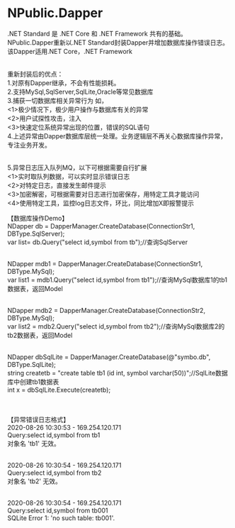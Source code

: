 # NPublic.Dapper
.NET Standard 是 .NET Core 和 .NET Framework 共有的基础。<br>
NPublic.Dapper重新以.NET Standard封装Dapper并增加数据库操作错误日志。该Dapper适用.NET Core，.NET Framework<br><br>

重新封装后的优点：<br>
1.对原有Dapper继承，不会有性能损耗。<br>
2.支持MySql,SqlServer,SqlLite,Oracle等常见数据库<br>
3.捕获一切数据库相关异常行为 如，<br>
<1>极少情况下，极少用户操作与数据库有关的异常<br>
<2>用户试探性攻击，注入<br>
<3>快速定位系统异常出现的位置，错误的SQL语句<br>
4.上述异常由Dapper数据库层统一处理。业务逻辑层不再关心数据库操作异常，专注业务开发。<br><br>


5.异常日志压入队列MQ，以下可根据需要自行扩展<br>
<1>实时取队列数据，可以实时显示错误日志<br>
<2>对特定日志，直接发生邮件提示<br>
<3>加密解密，可根据需要对日志进行加密保存，用特定工具才能访问<br>
<4>使用特定工具，监控log日志文件，环比，同比增加X即报警提示<br>

【数据库操作Demo】<br>
NDapper db = DapperManager.CreateDatabase(ConnectionStr1, DBType.SqlServer);<br>
var list= db.Query<KLine>("select id,symbol from tb");//查询SqlServer<br><br>

NDapper mdb1 = DapperManager.CreateDatabase(ConnectionStr1, DBType.MySql);<br>
var list1 = mdb1.Query<KLine>("select id,symbol from tb1");//查询MySql数据库1的tb1数据表，返回Model<br><br>
            
NDapper mdb2 = DapperManager.CreateDatabase(ConnectionStr2, DBType.MySql);<br>
var list2 = mdb2.Query<KLine>("select id,symbol from tb2");//查询MySql数据库2的tb2数据表，返回Model<br><br>

NDapper dbSqlLite = DapperManager.CreateDatabase(@"symbo.db", DBType.SqlLite);<br>
string createtb = "create table  tb1 (id int, symbol varchar(50))";//SqlLite数据库中创建tb1数据表<br>
int x = dbSqlLite.Execute(createtb);<br><br><br>


【异常错误日志格式】<br>
2020-08-26 10:30:53 - 169.254.120.171<br>
Query:select id,symbol from tb1<br>
对象名 'tb1' 无效。<br><br>

2020-08-26 10:30:54 - 169.254.120.171<br>
Query:select id,symbol from tb2<br>
对象名 'tb2' 无效。<br><br>

2020-08-26 10:30:54 - 169.254.120.171<br>
Query:select id,symbol from tb001<br>
SQLite Error 1: 'no such table: tb001'.
